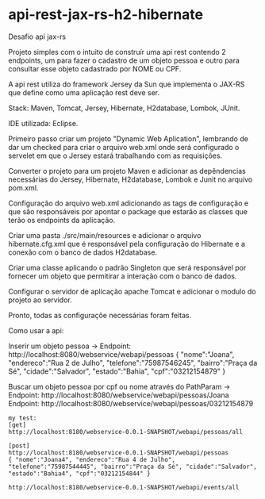 # api-rest-jax-rs-h2-hibernate
Desafio api jax-rs

Projeto simples com o intuito de construír uma api rest contendo 2 endpoints, um para fazer o cadastro de um objeto pessoa e outro para consultar esse objeto cadastrado
por NOME ou CPF.

A api rest utiliza do framework Jersey da Sun que implementa o JAX-RS que define como uma aplicação rest deve ser.

Stack: Maven, Tomcat, Jersey, Hibernate, H2database, Lombok, JUnit.

IDE utilizada: Eclipse.

Primeiro passo criar um projeto "Dynamic Web Aplication", lembrando de dar um checked para criar o arquivo web.xml onde será configurado o servelet em que o Jersey 
estará trabalhando com as requisições.

Converter o projeto para um projeto Maven e adicionar as depêndencias necessárias do Jersey, Hibernate, H2database, Lombok e Junit no arquivo pom.xml.

Configuração do arquivo web.xml adicionando as tags de configuração <servelet> e <servelet-mapping> que são responsáveis por apontar o package que estarão as classes
que terão os endpoints da aplicação.

Criar uma pasta ./src/main/resources e adicionar o arquivo hibernate.cfg.xml que é responsável pela configuração do Hibernate e a conexão com o banco de dados H2database.

Criar uma classe aplicando o padrão Singleton que será responsável por fornecer um objeto que permitirar a interação com o banco de dados.

Configurar o servidor de aplicação apache Tomcat e adicionar o modulo do projeto ao servidor.

Pronto, todas as configuraçõe necessárias foram feitas.
  
Como usar a api:
  
  Inserir um objeto pessoa -> Endpoint: http://localhost:8080/webservice/webapi/pessoas
  {
    "nome":"Joana",
    "endereco":"Rua 2 de Julho",
    "telefone":"75987546245",
    "bairro":"Praça da Sé",
    "cidade":"Salvador",
    "estado":"Bahia",
    "cpf":"03212154879"
  }
  
  Buscar um objeto pessoa por cpf ou nome através do PathParam -> 
    Endpoint: http://localhost:8080/webservice/webapi/pessoas/Joana
    Endpoint: http://localhost:8080/webservice/webapi/pessoas/03212154879
    
    
    my test:
    [get]
    http://localhost:8180/webservice-0.0.1-SNAPSHOT/webapi/pessoas/all
    
    [post]
    http://localhost:8180/webservice-0.0.1-SNAPSHOT/webapi/pessoas
    { "nome":"Joana4", "endereco":"Rua 4 de Julho", "telefone":"75987544445", "bairro":"Praça da Sé", "cidade":"Salvador", "estado":"Bahia4", "cpf":"03212154844" }
    
    http://localhost:8180/webservice-0.0.1-SNAPSHOT/webapi/events/all
    
